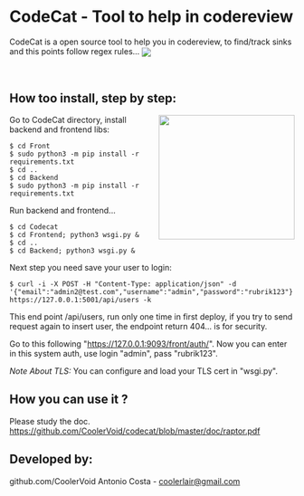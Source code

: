 # CodeCat - Tool to help in codereview 

CodeCat is a open source tool to help you in codereview, to find/track sinks and this points follow regex rules...
<img align="center" src="https://github.com/CoolerVoid/codecat/blob/master/doc/images/Screenshot.png">

<br>

## How too install, step by step:
<img align="right" width="240" height="220" src="https://github.com/CoolerVoid/codecat/blob/master/doc/images/codecat00.png">

Go to CodeCat directory, install backend and frontend libs:
```
$ cd Front
$ sudo python3 -m pip install -r requirements.txt
$ cd ..
$ cd Backend
$ sudo python3 -m pip install -r requirements.txt
```

Run backend and frontend...
```
$ cd Codecat
$ cd Frontend; python3 wsgi.py &
$ cd ..
$ cd Backend; python3 wsgi.py &
```

Next step you need save your user to login:
```
$ curl -i -X POST -H "Content-Type: application/json" -d '{"email":"admin2@test.com","username":"admin","password":"rubrik123"}' https://127.0.0.1:5001/api/users -k

```

This end point /api/users, run only one time in first deploy, if you try to send request again to insert user, the endpoint return 404... is for security.


Go to this following "https://127.0.0.1:9093/front/auth/".
Now you can enter in this system auth, use login "admin", pass "rubrik123".

*Note About TLS:* You can configure and load your TLS cert in "wsgi.py".


## How you can use it ?
Please study the doc.
https://github.com/CoolerVoid/codecat/blob/master/doc/raptor.pdf








## Developed by: 

github.com/CoolerVoid
Antonio Costa - coolerlair@gmail.com





